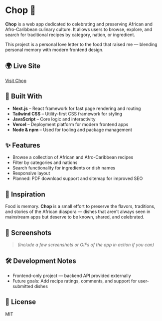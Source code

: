 # Chop 🍲

**Chop** is a web app dedicated to celebrating and preserving African and Afro-Caribbean culinary culture. It allows users to browse, explore, and search for traditional recipes by category, nation, or ingredient.

This project is a personal love letter to the food that raised me — blending personal memory with modern frontend design.

## 🌍 Live Site

[Visit Chop](https://chop-xi.vercel.app/)

## 🔧 Built With

- **Next.js** – React framework for fast page rendering and routing
- **Tailwind CSS** – Utility-first CSS framework for styling
- **JavaScript** – Core logic and interactivity
- **Vercel** – Deployment platform for modern frontend apps
- **Node & npm** – Used for tooling and package management

## ✨ Features

- Browse a collection of African and Afro-Caribbean recipes
- Filter by categories and nations
- Search functionality for ingredients or dish names
- Responsive layout
- Planned: PDF download support and sitemap for improved SEO

## 🧠 Inspiration

Food is memory. **Chop** is a small effort to preserve the flavors, traditions, and stories of the African diaspora — dishes that aren’t always seen in mainstream apps but deserve to be known, shared, and celebrated.

## 📸 Screenshots

> _(Include a few screenshots or GIFs of the app in action if you can)_

## 🛠️ Development Notes

- Frontend-only project — backend API provided externally
- Future goals: Add recipe ratings, comments, and support for user-submitted dishes

## 📜 License

MIT
